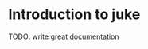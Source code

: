 # Introduction to juke

TODO: write [great documentation](http://jacobian.org/writing/what-to-write/)
